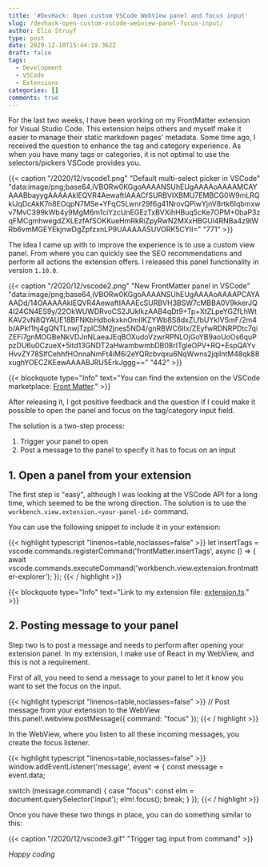 ```yaml
---
title: '#DevHack: Open custom VSCode WebView panel and focus input'
slug: /devhack-open-custom-vscode-webview-panel-focus-input/
author: Elio Struyf
type: post
date: 2020-12-10T15:44:19.362Z
draft: false
tags:
  - Development
  - VSCode
  - Extensions
categories: []
comments: true
---
```


For the last two weeks, I have been working on my FrontMatter extension for Visual Studio Code. This extension helps others and myself make it easier to manage their static markdown pages' metadata. Some time ago, I received the question to enhance the tag and category experience. As when you have many tags or categories, it is not optimal to use the selectors/pickers VSCode provides you.

{{< caption "/2020/12/vscode1.png" "Default multi-select picker in VSCode"  "data:image/png;base64,iVBORw0KGgoAAAANSUhEUgAAAAoAAAAMCAYAAABbayygAAAAAklEQVR4AewaftIAAACfSURBVIXBMU7EMBCG0W9mLRQklJqDcAkK7n8EOqpN7MSe+YFqC5Lwnr29f6g41NrovQPiwYjnV8rtk6Iqbmxwv7MvC399kWb4y9MgM6m1ciYzcUnEGEzTxBVXihHBuq5cKe7OPM+0baP3zqFMCgmhwegdZXLEzfAfSOKKueHmRkRiZpyRwN2MXxHBGUl4RNBa4z9lWRb6vmMGEYEkjnwDgZpfzxnLP9UAAAAASUVORK5CYII=" "771" >}}

The idea I came up with to improve the experience is to use a custom view panel. From where you can quickly see the SEO recommendations and perform all actions the extension offers. I released this panel functionality in version `1.10.0`.

{{< caption "/2020/12/vscode2.png" "New FrontMatter panel in VSCode"  "data:image/png;base64,iVBORw0KGgoAAAANSUhEUgAAAAoAAAAPCAYAAADd/14OAAAAAklEQVR4AewaftIAAAEcSURBVH3BSW7cMBBA0V9kkerJQ4I24CN4ES9y/22OkWUWDRvoCS2JUklkzAAB4qDt9+Tp+XtZLpeYGZfLhWtKAV2vN8QYAUE18BFNKbHdbokxknOmlIKZYWb8S8dxZLfbUYkIVSmF/2m4b/APkf1hj4gQNTLnwjTzplC5M2jnes5ND4/gnRBWC6IIx/ZEyfwRDNRPDtc7qiZEFi7gnMOGBeNkVDJnNLaeaJEqBOXudoVzwrRPNLOjGoYB9aoUoOs6quPpzDU6u0CzueX+5itd13GNDT2aHwambwmbDB08rITgleOPV+RQ+EspQAYvHvvZY78SlfCehhfHOnnaNmFt4iM6i2eYQRcbvqxu6NqWwns2jqilntM48qk88xughYOECZKEewAAAABJRU5ErkJggg==" "442" >}}

{{< blockquote type="Info" text="You can find the extension on the VSCode marketplace: [Front Matter](https://marketplace.visualstudio.com/items?itemName=eliostruyf.vscode-front-matter)." >}}

After releasing it, I got positive feedback and the question if I could make it possible to open the panel and focus on the tag/category input field.

The solution is a two-step process:

1. Trigger your panel to open
2. Post a message to the panel to specify it has to focus on an input

## 1. Open a panel from your extension

The first step is "easy", although I was looking at the VSCode API for a long time, which seemed to be the wrong direction. The solution is to use the `workbench.view.extension.<your-panel-id>` command.

You can use the following snippet to include it in your extension:

{{< highlight typescript "linenos=table,noclasses=false" >}}
let insertTags = vscode.commands.registerCommand('frontMatter.insertTags', async () => {
  await vscode.commands.executeCommand('workbench.view.extension.frontmatter-explorer');
});
{{< / highlight >}}

{{< blockquote type="Info" text="Link to my extension file: [extension.ts](https://github.com/estruyf/vscode-front-matter/blob/681b09d79bd04f35569a3a2688097ef6a67cd56c/src%2Fextension.ts#L23)." >}}

## 2. Posting message to your panel

Step two is to post a message and needs to perform after opening your extension panel. In my extension, I make use of React in my WebView, and this is not a requirement.

First of all, you need to send a message to your panel to let it know you want to set the focus on the input.

{{< highlight typescript "linenos=table,noclasses=false" >}}
// Post message from your extension to the WebView
this.panel!.webview.postMessage({ command: "focus" });
{{< / highlight >}}

In the WebView, where you listen to all these incoming messages, you create the focus listener.

{{< highlight typescript "linenos=table,noclasses=false" >}}
window.addEventListener('message', event => {
  const message = event.data;
  
  switch (message.command) {
    case "focus":
      const elm = document.querySelector('input');
	    elm!.focus();
      break;
    }
  });
{{< / highlight >}}

Once you have these two things in place, you can do something similar to this:

{{< caption "/2020/12/vscode3.gif" "Trigger tag input from command" >}}

*Happy coding*